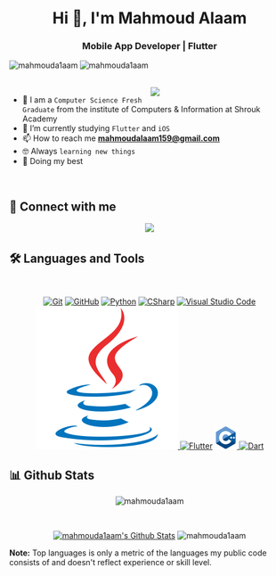 <h1 align="center">Hi 👋, I'm Mahmoud Alaam</h1>
<h3 align="center">Mobile App Developer | Flutter</h3

<p align="center"> <img src="https://komarev.com/ghpvc/?username=mahmouda1aam&label=Profile%20views&color=0e75b6&style=flat" alt="mahmouda1aam" />
		   <img src="https://img.shields.io/github/followers/mahmouda1aam?label=Followers" alt="mahmouda1aam" />
</p>
<br>
<img align="right" src="https://user-images.githubusercontent.com/63050133/156676671-d5b2e362-97d4-4404-9447-dd71ddfea82f.gif" width = 250px/>

- :school: I am a `Computer Science Fresh Graduate` from the institute of Computers & Information at Shrouk Academy
- 🌱 I’m currently studying `Flutter` and `iOS`
- 📫 How to reach me **mahmoudalaam159@gmail.com**
- :nerd_face: Always `learning new things`
- 🐼 Doing my best 

<br>

## 📩 Connect with me
<p align="center">
    <a href="mahmoudalaam159@gmail.com" title="Gmail"><img src="https://img.shields.io/badge/gmail-%23F05033.svg?style=for-the-badge&logo=gmail&logoColor=white"/></a>   
</p>

## 🛠 Languages and Tools
<br>
<p align="center">
<a href="https://git-scm.com/" title="Git"><img src="https://img.shields.io/badge/git-%23F05033.svg?style=for-the-badge&logo=git&logoColor=white" alt="Git"></a>
<a href="https://github.com/" title="GitHub"><img src="https://img.shields.io/badge/github-%23121011.svg?style=for-the-badge&logo=github&logoColor=white" alt="GitHub"></a>
<a href="https://www.python.org/" title="Python"><img src="https://img.shields.io/badge/python-3670A0?style=for-the-badge&logo=python&logoColor=ffdd54" alt="Python"></a>
<a href="https://docs.microsoft.com/en-us/dotnet/csharp/" title="CSharp"><img src="https://img.shields.io/badge/c%23-%23239120.svg?style=for-the-badge&logo=c-sharp&logoColor=white" alt="CSharp"></a>
<a href="https://code.visualstudio.com/" title="Visual Studio Code"><img src="https://img.shields.io/badge/Visual%20Studio%20Code-0078d7.svg?style=for-the-badge&logo=visual-studio-code&logoColor=white" alt="Visual Studio Code"></a>
<a href="https://www.java.com" title="java" > <img src="https://raw.githubusercontent.com/devicons/devicon/master/icons/java/java-original.svg?style=for-the-badge&logo=java&logoColor=white" alt="java"> </a>
<a href="https://flutter.dev" title="Flutter"><img src="https://img.shields.io/badge/flutter-%231572B6.svg?style=for-the-badge&logo=flutter&logoColor=white" alt="Flutter"></a>
	<a href="https://www.w3schools.com/cpp/" target="_blank" rel="noreferrer"> <img src="https://raw.githubusercontent.com/devicons/devicon/master/icons/cplusplus/cplusplus-original.svg" alt="cplusplus" width="40" height="40"/> </a>
<a href="https://dart.dev" title="Dart"><img src="https://img.shields.io/badge/dart-%231572B6.svg?style=for-the-badge&logo=dart&logoColor=white" alt="Dart"></a>
</p>

## 📊 Github Stats
<p align="center"><img src="https://github-readme-streak-stats.herokuapp.com/?user=mahmouda1aam&theme=tokyonight_duo" alt="mahmouda1aam" /></p>
  <br/>
  <p align="center">
    <a href="https://github.com/anuraghazra/github-readme-stats">
	    <img alt="mahmouda1aam's Github Stats" src="https://github-readme-stats.vercel.app/api?username=mahmouda1aam&show_icons=true&count_private=true&locale=en&theme=tokyonight&layout=compact" height="230px"/></a>
	  <img src="https://github-readme-stats.vercel.app/api/top-langs?username=mahmouda1aam&langs_count=10&show_icons=true&locale=en&theme=tokyonight" alt="mahmouda1aam" height="230px"/>
<br/>

  <b>Note:</b> Top languages is only a metric of the languages my public code consists of and doesn't reflect experience or skill level.
  </p>
  



